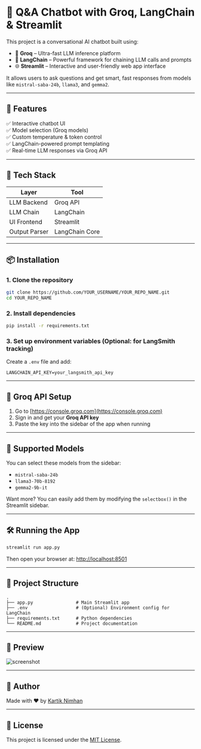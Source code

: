 # 🤖 Q&A Chatbot with Groq, LangChain & Streamlit

This project is a conversational AI chatbot built using:

- 🧠 **Groq** – Ultra-fast LLM inference platform
- 🔗 **LangChain** – Powerful framework for chaining LLM calls and prompts
- 🌐 **Streamlit** – Interactive and user-friendly web app interface

It allows users to ask questions and get smart, fast responses from models like `mistral-saba-24b`, `llama3`, and `gemma2`.

---

## 🚀 Features

✅ Interactive chatbot UI  
✅ Model selection (Groq models)  
✅ Custom temperature & token control  
✅ LangChain-powered prompt templating  
✅ Real-time LLM responses via Groq API  

---

## 🧰 Tech Stack

| Layer        | Tool          |
|--------------|---------------|
| LLM Backend  | Groq API      |
| LLM Chain    | LangChain     |
| UI Frontend  | Streamlit     |
| Output Parser| LangChain Core|

---

## 📦 Installation

### 1. Clone the repository

```bash
git clone https://github.com/YOUR_USERNAME/YOUR_REPO_NAME.git
cd YOUR_REPO_NAME
````

### 2. Install dependencies

```bash
pip install -r requirements.txt
```

### 3. Set up environment variables (Optional: for LangSmith tracking)

Create a `.env` file and add:

```env
LANGCHAIN_API_KEY=your_langsmith_api_key
```

---

## 🔑 Groq API Setup

1. Go to [https://console.groq.com](https://console.groq.com)
2. Sign in and get your **Groq API key**
3. Paste the key into the sidebar of the app when running

---

## 🧠 Supported Models

You can select these models from the sidebar:

* `mistral-saba-24b`
* `llama3-70b-8192`
* `gemma2-9b-it`

Want more? You can easily add them by modifying the `selectbox()` in the Streamlit sidebar.

---

## 🛠 Running the App

```bash
streamlit run app.py
```

Then open your browser at: [http://localhost:8501](http://localhost:8501)

---

## 📂 Project Structure

```
.
├── app.py                # Main Streamlit app
├── .env                  # (Optional) Environment config for LangChain
├── requirements.txt      # Python dependencies
└── README.md             # Project documentation
```

---

## 📸 Preview

![screenshot](<img width="1920" height="1080" alt="Image" src="https://github.com/user-attachments/assets/39543fac-a742-4862-91b7-020837d3ee47" />) <!-- Replace with actual screenshot link if available -->

---

## 🙋 Author

Made with ❤️ by [Kartik Nimhan](https://github.com/KartikNimhan)

---

## 📄 License

This project is licensed under the [MIT License](LICENSE).

```
```
